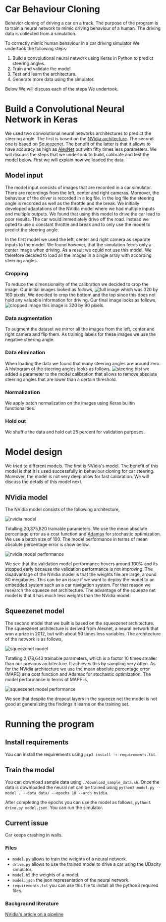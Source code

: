 # Car Behaviour Cloning
Behavior cloning of driving a car on a track. The purpose of the program is to
train a neural network to mimic driving behaviour of a human. The driving data
is collected from a simulation.

To correctly mimic human behaviour in a car driving simulator We undertook the following steps:
 1. Build a convolutional neural network using Keras in Python to predict steering angles.
 2. Train and validate the model.
 3. Test and learn the architecture.
 4. Generate more data using the simulator.

Below We will discuss each of the steps We undertook.

# Build a Convolutional Neural Network in Keras
We used two convolutional neural networks architectures to predict the steering
angle. The first is based on the [NVidia architecture](http://images.nvidia.com/content/tegra/automotive/images/2016/solutions/pdf/end-to-end-dl-using-px.pdf).
The second one is based on [Squeezenet](https://arxiv.org/abs/1602.07360). The
benefit of the latter is that it allows to have accuracy as high as
[AlexNet](http://vision.stanford.edu/teaching/cs231b_spring1415/slides/alexnet_tugce_kyunghee.pdf)
but with fifty times less parameters. We will discuss the steps that we
undertook to build, calibrate and test the model below. First we will explain
how we loaded the data.

## Model input
The model input consists of images that are recorded in a car simulator. There
are recordings from the left, center and right cameras. Moreover, the behaviour
of the driver is recorded in a log file. In the log file the steering angle is
recorded as well as the throttle and the break. We initially developed
adaptations of the NVidia model where we had multiple inputs and multiple
outputs. We found that using this model to drive the car lead to poor results.
The car would immediately drive off the road. Instead we opted to use a constant
throttle and break and to only use the model to predict the steering angle.

In the first model we used the left, center and right camera as separate inputs
to the model. We found however, that the simulation feeds only a center image
when driving. As a result we could not use this model. We therefore decided to
load all the images in a single array with according steering angles.

### Cropping
To reduce the dimensionality of the calibration we decided to crop the image.
Our initial images looked as follows,
![full image](images/center_camera.png)
which was 320 by 160 pixels. We decided to crop the bottom and the top since
this does not hold any valuable information for driving. Our final image looks
as follows,
![cropped image](images/center_camera_crop.png)
this image is 320 by 90 pixels.

### Data augmentation
To augment the dataset we mirror all the images from the left, center and right
camera and flip them. As training labels for these images we use the negative
steering angle.

### Data elimination
When loading the data we found that many steering angles are around zero. A
histogram of the steering angles looks as follows,
![steering hist](images/steering_angle_hist.png)
we added a parameter to the model calibration that allows to remove absolute
steering angles that are lower than a certain threshold.

### Normalization
We apply batch normalization on the images using Keras builtin functionalities.

### Hold out
We shuffle the data and hold out 25 percent for validation purposes.

# Model design
We tried to different models. The first is NVidia's model. The benefit of this
model is that it is used successfully in behaviour cloning for car steering.
Moreover, the model is not very deep allow for fast calibration. We will discuss
the details of this model next.

## NVidia model
The NVidia model consists of the following architecture,

![nvidia model](images/nvidia_model.png)

Totalling 20,375,820 trainable parameters. We use the mean absolute percentage
error as a cost function and [Adamax](https://arxiv.org/pdf/1412.6980.pdf) for
stochastic optimization. We use a batch size of 100. The model performance in
terms of mean absolute percentage error is show below.

![nvidia model performance](images/nvidia_model_performance.png)

We see that the validation model performance hovers around 100% and its stopped
early because the validation performance is not improving. The disadvantage of
the NVidia model is that the weights file are large, around 80 megabytes. This
can be an issue if we want to deploy the model to an embedded system such as a
car navigation system. For that reason we research the squeeze net architecture.
The advantage of the squeeze net model is that it has much less weights than the
NVidia model.

## Squeezenet model
The second model that we built is based on the squeezenet architecture. The
squeezenet architecture is derived from Alexnet, a neural network that won a
prize in 2012, but with about 50 times less variables. The architecture of the
network is as follows,

![squeezenet model](images/squeezenet_model.png)

Totalling 2,178,643 trainable parameters, which is a factor 10 times smaller
than our previous architecture. It achieves this by sampling very often. As for
the NVidia architecture we use the mean absolute percentage error (MAPE) as a
cost function and Adamax for stochastic optimization. The model performance in
terms of MAPE is,

![squeezenet model performance](images/squeezenet_model_performance.png)

We see that despite the dropout layers in the squeeze net the model is not good
at generalizing the findings it learns on the training set.

# Running the program

## Install requirements
You can install the requirements using `pip3 install -r requirements.txt`.

## Train the model
You can download sample data using `./download_sample_data.sh`. Once the data is downloaded the neural net can be trained using
`python3 model.py --model . --data data/ --epochs 10 --arch nvidia`.

After completing the epochs you can use the model as follows, `python3 drive.py model.json`. You can run the simulator.

## Current issue
Car keeps crashing in walls.

### Files
* `model.py` allows to train the weights of a neural network.
* `drive.py` allows to use the trained model to drive a car using the UDacity simulator.
* `model.h5` the weights of a model.
* `model.json` the json representation of the neural network.
* `requirements.txt` you can use this file to install all the python3 required files.

### Background literature
[NVidia's article on a pipeline]()
